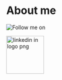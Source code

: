 # About me

![Follow me on](http://lmsotfy.com/so.png)

<a href="https://www.linkedin.com/in/kevin-dass-625ab418/" title="Follow me on"><img src="https://www.freepnglogos.com/uploads/linkedin-in-logo-png-1.png" width="100" height="100" alt="linkedin in logo png" /></a>

